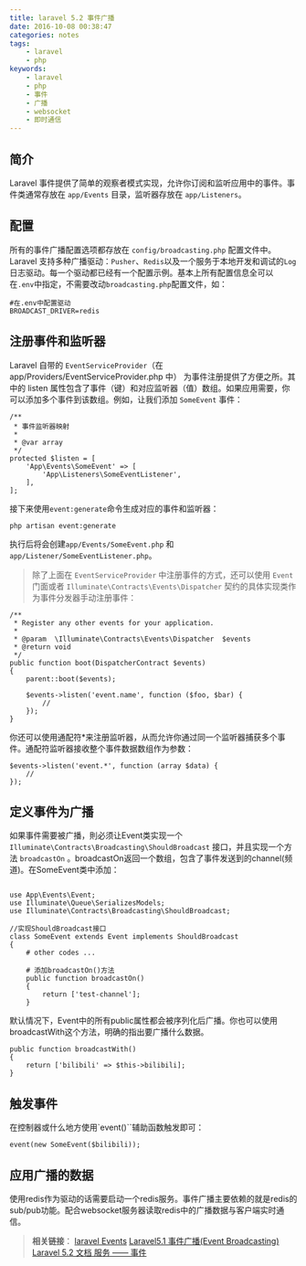 ```yaml
---
title: laravel 5.2 事件广播
date: 2016-10-08 00:38:47
categories: notes
tags:
    - laravel
    - php
keywords:
    - laravel
    - php
    - 事件
    - 广播
    - websocket
    - 即时通信
---
```


## 简介

Laravel 事件提供了简单的观察者模式实现，允许你订阅和监听应用中的事件。事件类通常存放在 `app/Events` 目录，监听器存放在 `app/Listeners`。

## 配置

所有的事件广播配置选项都存放在 `config/broadcasting.php` 配置文件中。Laravel 支持多种广播驱动：`Pusher`、`Redis`以及一个服务于本地开发和调试的`Log`日志驱动。每一个驱动都已经有一个配置示例。基本上所有配置信息全可以在`.env`中指定，不需要改动`broadcasting.php`配置文件，如：

```
#在.env中配置驱动
BROADCAST_DRIVER=redis
```

<!-- more -->

## 注册事件和监听器

Laravel 自带的 `EventServiceProvider`（在 app/Providers/EventServiceProvider.php 中） 为事件注册提供了方便之所。其中的 listen 属性包含了事件（键）和对应监听器（值）数组。如果应用需要，你可以添加多个事件到该数组。例如，让我们添加 `SomeEvent` 事件：
```
/**
 * 事件监听器映射
 *
 * @var array
 */
protected $listen = [
    'App\Events\SomeEvent' => [
        'App\Listeners\SomeEventListener',
    ],
];
```

接下来使用`event:generate`命令生成对应的事件和监听器：

```
php artisan event:generate
```

执行后将会创建`app/Events/SomeEvent.php` 和 `app/Listener/SomeEventListener.php`。

>除了上面在 `EventServiceProvider` 中注册事件的方式，还可以使用 `Event` 门面或者 `Illuminate\Contracts\Events\Dispatcher` 契约的具体实现类作为事件分发器手动注册事件：

```
/**
 * Register any other events for your application.
 *
 * @param  \Illuminate\Contracts\Events\Dispatcher  $events
 * @return void
 */
public function boot(DispatcherContract $events)
{
    parent::boot($events);

    $events->listen('event.name', function ($foo, $bar) {
        //
    });
}
```

你还可以使用通配符*来注册监听器，从而允许你通过同一个监听器捕获多个事件。通配符监听器接收整个事件数据数组作为参数：

```
$events->listen('event.*', function (array $data) {
    //
});
```

## 定义事件为广播

如果事件需要被广播，則必须让Event类实现一个 `Illuminate\Contracts\Broadcasting\ShouldBroadcast` 接口，并且实现一个方法 `broadcastOn` 。broadcastOn返回一个数组，包含了事件发送到的channel(频道)。在SomeEvent类中添加：

```

use App\Events\Event;
use Illuminate\Queue\SerializesModels;
use Illuminate\Contracts\Broadcasting\ShouldBroadcast;

//实现ShouldBroadcast接口
class SomeEvent extends Event implements ShouldBroadcast
{
    # other codes ...

    # 添加broadcastOn()方法
    public function broadcastOn()
    {
        return ['test-channel'];
    }
```

默认情况下，Event中的所有public属性都会被序列化后广播。你也可以使用broadcastWith这个方法，明确的指出要广播什么数据。

```
public function broadcastWith()
{
    return ['bilibili' => $this->bilibili];
}
```

## 触发事件

在控制器或什么地方使用`event()``辅助函数触发即可：

```
event(new SomeEvent($bilibili));
```

## 应用广播的数据

使用redis作为驱动的话需要启动一个redis服务。事件广播主要依赖的就是redis的sub/pub功能。配合websocket服务器读取redis中的广播数据与客户端实时通信。

>__相关链接__：
>[laravel Events](https://laravel.com/docs/5.2/events)
>[Laravel5.1 事件广播(Event Broadcasting)](https://segmentfault.com/a/1190000002921506)
>[ Laravel 5.2 文档 服务 —— 事件](http://laravelacademy.org/post/3162.html)
<!--stackedit_data:
eyJoaXN0b3J5IjpbLTE5MjMzNjAyNjUsLTE5NDEzNjE4NDNdfQ
==
-->